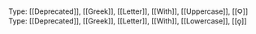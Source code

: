 Type: [[Deprecated]], [[Greek]], [[Letter]], [[With]], [[Uppercase]], [[Ϙ]]
Type: [[Deprecated]], [[Greek]], [[Letter]], [[With]], [[Lowercase]], [[ϙ]]

